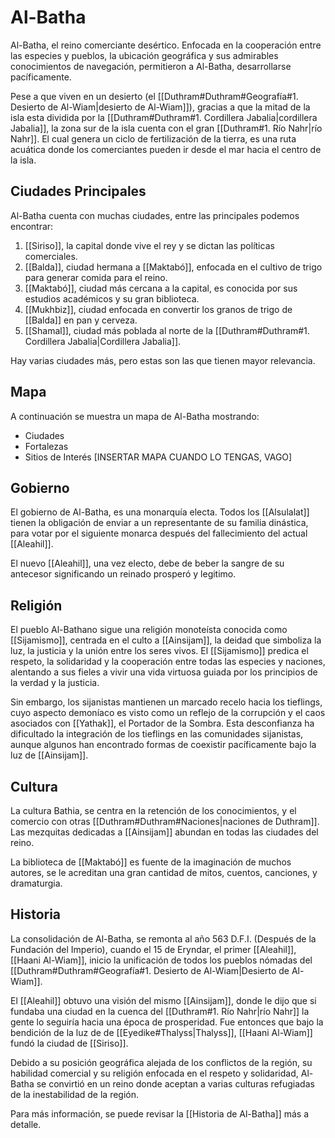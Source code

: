 # Al-Batha

Al-Batha, el reino comerciante desértico. Enfocada en la cooperación entre las especies y pueblos, la ubicación geográfica y sus admirables conocimientos de navegación, permitieron a Al-Batha, desarrollarse pacíficamente. 

Pese a que viven en un desierto (el [[Duthram#Duthram#Geografía#1. Desierto de Al-Wiam|desierto de Al-Wiam]]), gracias a que la mitad de la isla esta dividida por la [[Duthram#Duthram#1. Cordillera Jabalia|cordillera Jabalia]], la zona sur de la isla cuenta con el gran [[Duthram#1. Río Nahr|río Nahr]]. El cual genera un ciclo de fertilización de la tierra, es una ruta acuática donde los comerciantes pueden ir desde el mar hacia el centro de la isla.

## Ciudades Principales

Al-Batha cuenta con muchas ciudades, entre las principales podemos encontrar:
1. [[Siriso]], la capital donde vive el rey y se dictan las políticas comerciales.
2. [[Balda]], ciudad hermana a [[Maktabó]], enfocada en el cultivo de trigo para generar comida para el reino.
3. [[Maktabó]], ciudad más cercana a la capital, es conocida por sus estudios académicos y su gran biblioteca.
4. [[Mukhbiz]], ciudad enfocada en convertir los granos de trigo de [[Balda]] en pan y cerveza.
5. [[Shamal]], ciudad más poblada al norte de la [[Duthram#Duthram#1. Cordillera Jabalia|Cordillera Jabalia]].

Hay varias ciudades más, pero estas son las que tienen mayor relevancia.

## Mapa

A continuación se muestra un mapa de Al-Batha mostrando:
 - Ciudades
 - Fortalezas
 - Sitios de Interés
[INSERTAR MAPA CUANDO LO TENGAS, VAGO]

## Gobierno

El gobierno de Al-Batha, es una monarquía electa. Todos los [[Alsulalat]] tienen la obligación de enviar a un representante de su familia dinástica, para votar por el siguiente monarca después del fallecimiento del actual [[Aleahil]].

El nuevo [[Aleahil]], una vez electo, debe de beber la sangre de su antecesor significando un reinado prosperó y legitimo.

## Religión

El pueblo Al-Bathano sigue una religión monoteísta conocida como [[Sijamismo]], centrada en el culto a [[Ainsijam]], la deidad que simboliza la luz, la justicia y la unión entre los seres vivos. El [[Sijamismo]] predica el respeto, la solidaridad y la cooperación entre todas las especies y naciones, alentando a sus fieles a vivir una vida virtuosa guiada por los principios de la verdad y la justicia.

Sin embargo, los sijanistas mantienen un marcado recelo hacia los tieflings, cuyo aspecto demoníaco es visto como un reflejo de la corrupción y el caos asociados con [[Yathak]], el Portador de la Sombra. Esta desconfianza ha dificultado la integración de los tieflings en las comunidades sijanistas, aunque algunos han encontrado formas de coexistir pacíficamente bajo la luz de [[Ainsijam]].

## Cultura

La cultura Bathia, se centra en la retención de los conocimientos, y el comercio con otras [[Duthram#Duthram#Naciones|naciones de Duthram]]. Las mezquitas dedicadas a [[Ainsijam]] abundan en todas las ciudades del reino. 

La biblioteca de [[Maktabó]] es fuente de la imaginación de muchos autores, se le acreditan una gran cantidad de mitos, cuentos, canciones, y dramaturgia.

## Historia

La consolidación de Al-Batha, se remonta al año 563 D.F.I. (Después de la Fundación del Imperio), cuando el 15 de Eryndar, el primer [[Aleahil]], [[Haani Al-Wiam]], inicio la unificación de todos los pueblos nómadas del [[Duthram#Duthram#Geografía#1. Desierto de Al-Wiam|Desierto de Al-Wiam]]. 

El [[Aleahil]] obtuvo una visión del mismo [[Ainsijam]], donde le dijo que si fundaba una ciudad en la cuenca del [[Duthram#1. Río Nahr|río Nahr]] la gente lo seguiría hacia una época de prosperidad. Fue entonces que bajo la bendición de la luz de de [[Eyedike#Thalyss|Thalyss]], [[Haani Al-Wiam]] fundó la ciudad de [[Siriso]].

Debido a su posición geográfica alejada de los conflictos de la región, su habilidad comercial y su religión enfocada en el respeto y solidaridad, Al-Batha se convirtió en un reino donde aceptan a varias culturas refugiadas de la inestabilidad de la región.

Para más información, se puede revisar la [[Historia de Al-Batha]] más a detalle.
